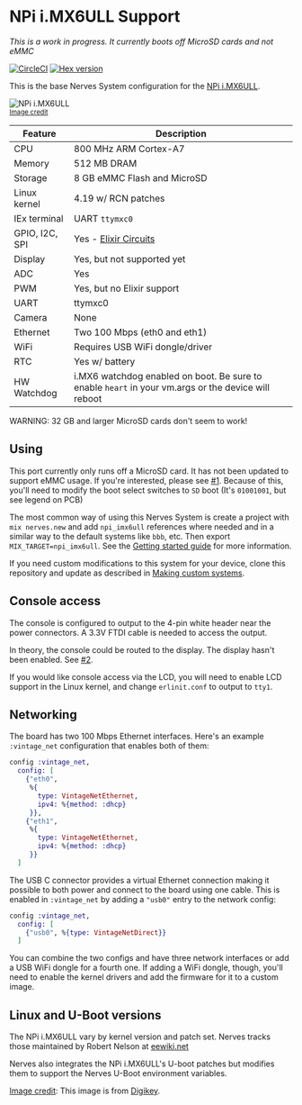 # NPi i.MX6ULL Support

*This is a work in progress. It currently boots off MicroSD cards and not eMMC*

[![CircleCI](https://circleci.com/gh/fhunleth/nerves_system_npi_imx6ull.svg?style=svg)](https://circleci.com/gh/fhunleth/nerves_system_npi_imx6ull)
[![Hex version](https://img.shields.io/hexpm/v/nerves_system_npi_imx6ull.svg "Hex version")](https://hex.pm/packages/nerves_system_npi_imx6ull)

This is the base Nerves System configuration for the [NPi
i.MX6ULL](https://www.digikey.com/product-detail/en/seeed-technology-co-ltd/102991306/1597-102991306-ND/10492211).

![NPi i.MX6ULL](assets/images/npi_imx6ull.png)
<br><sup>[Image credit](#digikey)</sup>

| Feature              | Description                     |
| -------------------- | ------------------------------- |
| CPU                  | 800 MHz ARM Cortex-A7           |
| Memory               | 512 MB DRAM                     |
| Storage              | 8 GB eMMC Flash and MicroSD     |
| Linux kernel         | 4.19 w/ RCN patches             |
| IEx terminal         | UART `ttymxc0`                  |
| GPIO, I2C, SPI       | Yes - [Elixir Circuits](https://github.com/elixir-circuits) |
| Display              | Yes, but not supported yet      |
| ADC                  | Yes                             |
| PWM                  | Yes, but no Elixir support      |
| UART                 | ttymxc0                         |
| Camera               | None                            |
| Ethernet             | Two 100 Mbps (eth0 and eth1)    |
| WiFi                 | Requires USB WiFi dongle/driver |
| RTC                  | Yes w/ battery                  |
| HW Watchdog          | i.MX6 watchdog enabled on boot. Be sure to enable `heart` in your vm.args or the device will reboot |

WARNING: 32 GB and larger MicroSD cards don't seem to work!

## Using

This port currently only runs off a MicroSD card. It has not been updated to
support eMMC usage. If you're interested, please see
[#1](https://github.com/fhunleth/nerves_system_npi_imx6ull/issues/1). Because of
this, you'll need to modify the boot select switches to `SD` boot (It's
`01001001`, but see legend on PCB)

The most common way of using this Nerves System is create a project with `mix
nerves.new` and add `npi_imx6ull` references where needed and in a similar way
to the default systems like `bbb`, etc. Then export `MIX_TARGET=npi_imx6ull`.
See the [Getting started
guide](https://hexdocs.pm/nerves/getting-started.html#creating-a-new-nerves-app)
for more information.

If you need custom modifications to this system for your device, clone this
repository and update as described in [Making custom
systems](https://hexdocs.pm/nerves/customizing-systems.html).

## Console access

The console is configured to output to the 4-pin white header near the power
connectors. A 3.3V FTDI cable is needed to access the output.

In theory, the console could be routed to the display. The display hasn't been
enabled. See
[#2](https://github.com/fhunleth/nerves_system_npi_imx6ull/issues/2).

If you would like console access via the LCD, you will need to enable LCD
support in the Linux kernel, and change `erlinit.conf` to output to `tty1`.

## Networking

The board has two 100 Mbps Ethernet interfaces. Here's an example `:vintage_net`
configuration that enables both of them:

```elixir
config :vintage_net,
  config: [
    {"eth0",
     %{
       type: VintageNetEthernet,
       ipv4: %{method: :dhcp}
     }},
    {"eth1",
     %{
       type: VintageNetEthernet,
       ipv4: %{method: :dhcp}
     }}
  ]
```

The USB C connector provides a virtual Ethernet connection making it possible to
both power and connect to the board using one cable. This is enabled in
`:vintage_net` by adding a `"usb0"` entry to the network config:

```elixir
config :vintage_net,
  config: [
    {"usb0", %{type: VintageNetDirect}}
  ]
```

You can combine the two configs and have three network interfaces or add a USB
WiFi dongle for a fourth one. If adding a WiFi dongle, though, you'll need to
enable the kernel drivers and add the firmware for it to a custom image.

## Linux and U-Boot versions

The NPi i.MX6ULL vary by kernel version and patch set. Nerves tracks those
maintained by Robert Nelson at
[eewiki.net](https://www.digikey.com/eewiki/display/linuxonarm/NPi+i.MX6ULL)

Nerves also integrates the NPi i.MX6ULL's U-boot patches but modifies them to
support the Nerves U-Boot environment variables.

[Image credit](#digikey): This image is from [Digikey](http://digikey.com/).

